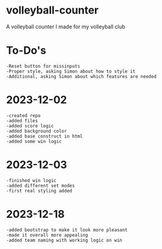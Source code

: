 # volleyball-counter
A volleyball counter I made for my volleyball club

# To-Do's
    -Reset button for missinputs
    -Proper style, asking Simon about how to style it 
    -Additional, asking Simon about which features are needed

# 2023-12-02
    -created repo
    -added files
    -added score logic
    -added background color
    -added base construct in html
    -added some win logic

# 2023-12-03
    -finished win logic
    -added different set modes
    -first real styling added

# 2023-12-18
    -added bootstrap to make it look more pleasant
    -made it overall more appealing
    -added team naming with working logic on win

